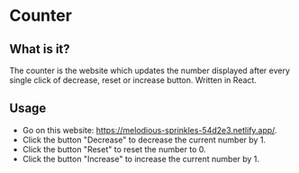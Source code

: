# Counter

## What is it?

The counter is the website which updates the number displayed after every single click of decrease, reset or increase button. Written in React.

## Usage

- Go on this website: https://melodious-sprinkles-54d2e3.netlify.app/.
- Click the button "Decrease" to decrease the current number by 1.
- Click the button "Reset" to reset the number to 0.
- Click the button "Increase" to increase the current number by 1.

